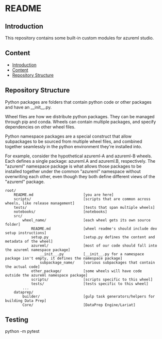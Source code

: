 # README

## Introduction

This repository contains some built-in custom modules for azureml studio.

## Content

- [Introduction](#introduction)
- [Content](#content)
- [Repository Structure](#repository-structure)

## Repository Structure

Python packages are folders that contain python code or other packages and have an \_\_init\_\_.py.

Wheel files are how we distribute python packages. They can be managed through pip and conda. Wheels can contain multiple packages, and specify dependencies on other wheel files.

Python namespace packages are a special construct that allow subpackages to be sourced from multiple wheel files, and combined together seamlessly in the python environment they're installed into.

For example, consider the hypothetical azureml-A and azureml-B wheels. Each defines a single package: azureml.A and azureml.B, respectively. The "azureml" namespace package is what allows those packages to be installed together under the common "azureml" namespace without overwriting each other, even though they both define different views of the "azureml" package.

```
root/
    README.md                       [you are here]
    scripts/                        [scripts that are common across wheels, like release management]
    tests/                          [tests that span multiple wheels]
    notebooks/                      [notebooks]
    src/
        wheel_name/                 [each wheel gets its own source folder]
            README.md               [wheel readme's should include dev setup instructions]
            setup.py                [setup.py defines the content and metadata of the wheel]
            azureml/                [most of our code should fall into the azureml namespace package]
                __init__.py         [__init__.py for a namespace package isn't empty, it defines the namespace package]
                subpackage_name/    [various subpackages that contain the actual code]
            other_package/          [some wheels will have code outside the azureml namespace package]
            scripts/                [scripts specific to this wheel]
            tests/                  [tests specific to this wheel]
        ...
    dataprep/
        builder/                    [gulp task generators/helpers for building Data Prep]
        Core/                       [DataPrep Engine/Lariat]
```

## Testing

python -m pytest
